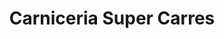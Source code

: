 ---
title: "Carniceria Super Carres"
url: /zona-19-ciudad-de-guatemala/carniceria-super-carres/
shop: Metzgerei
---